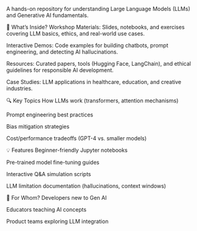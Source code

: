 A hands-on repository for understanding Large Language Models (LLMs) and Generative AI fundamentals.

🚀 What’s Inside?
Workshop Materials: Slides, notebooks, and exercises covering LLM basics, ethics, and real-world use cases.

Interactive Demos: Code examples for building chatbots, prompt engineering, and detecting AI hallucinations.

Resources: Curated papers, tools (Hugging Face, LangChain), and ethical guidelines for responsible AI development.

Case Studies: LLM applications in healthcare, education, and creative industries.

🔍 Key Topics
How LLMs work (transformers, attention mechanisms)

Prompt engineering best practices

Bias mitigation strategies

Cost/performance tradeoffs (GPT-4 vs. smaller models)

💡 Features
Beginner-friendly Jupyter notebooks

Pre-trained model fine-tuning guides

Interactive Q&A simulation scripts

LLM limitation documentation (hallucinations, context windows)

👥 For Whom?
Developers new to Gen AI

Educators teaching AI concepts

Product teams exploring LLM integration
